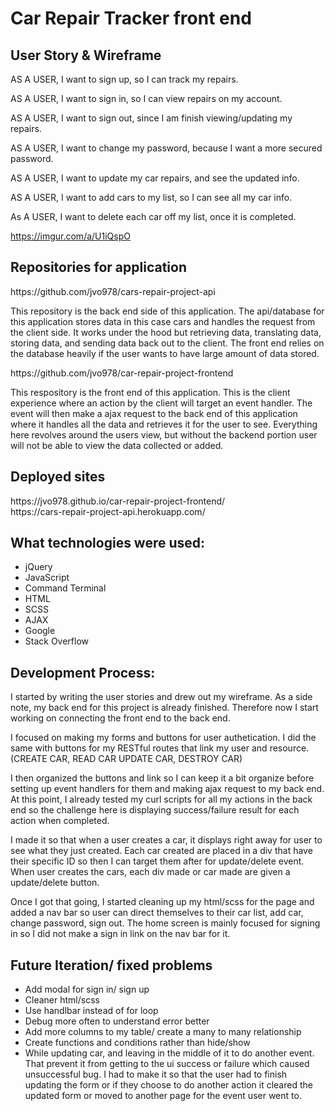 <h1>Car Repair Tracker front end</h1>

<h2>User Story & Wireframe</h2>

AS A USER, I want to sign up, so I can track my repairs.

AS A USER, I want to sign in, so I can view repairs on my account.

AS A USER, I want to sign out, since I am finish viewing/updating my repairs.

AS A USER, I want to change my password, because I want a more secured password.

AS A USER, I want to update my car repairs, and see the updated info.

AS A USER, I want to add cars to my list, so I can see all my car info.

As A USER, I want to delete each car off my list, once it is completed.

https://imgur.com/a/U1iQspO

<h2>Repositories for application</h2>
https://github.com/jvo978/cars-repair-project-api
<p>This repository is the back end side of this application. The api/database for this application stores data in this case cars and handles the request from the client side. It works under the hood but retrieving data, translating data, storing data, and sending data back out to the client. The front end relies on the database heavily if the user wants to have large amount of data stored.</p>
https://github.com/jvo978/car-repair-project-frontend
<p>This respository is the front end of this application. This is the client experience where an action by the client will target an event handler. The event will then make a ajax request to the back end of this application where it handles all the data and retrieves it for the user to see. Everything here revolves around the users view, but without the backend portion user will not be able to view the data collected or added.</p>

<h2>Deployed sites</h2>
https://jvo978.github.io/car-repair-project-frontend/ <br />
https://cars-repair-project-api.herokuapp.com/

<h2>What technologies were used:</h2>

<ul>
<li>jQuery</li>
<li>JavaScript</li>
<li>Command Terminal</li>
<li>HTML</li>
<li>SCSS</li>
<li>AJAX</li>
<li>Google</li>
<li>Stack Overflow</li>
</ul>

<h2>Development Process:</h2>
<p>I started by writing the user stories and drew out my wireframe. As a side note, my back end for this project is already finished. Therefore now I start working on connecting the front end to the back end.</p>

<p>I focused on making my forms and buttons for user authetication. I did the same with buttons for my RESTful routes that link my user and resource. (CREATE CAR, READ CAR UPDATE CAR, DESTROY CAR)
</p>

<p>I then organized the buttons and link so I can keep it a bit organize before setting up event handlers for them and making ajax request to my back end. At this point, I already tested my curl scripts for all my actions in the back end so the challenge here is displaying success/failure result for each action when completed.</p>

<p>
I made it so that when a user creates a car, it displays right away for user to see what they just created. Each car created are placed in a div that have their specific ID so then I can target them after for update/delete event. When user creates the cars, each div made or car made are given a update/delete button.
</p>

<p>Once I got that going, I started cleaning up my html/scss for the page and added a nav bar so user can direct themselves to their car list, add car, change password, sign out. The home screen is mainly focused for signing in so I did not make a sign in link on the nav bar for it.</p>

<h2>Future Iteration/ fixed problems</h2>
<ul>
<li>Add modal for sign in/ sign up</li>
<li>Cleaner html/scss</li>
<li>Use handlbar instead of for loop</li>
<li>Debug more often to understand error better</li>
<li>Add more columns to my table/ create a many to many relationship</li>
<li>Create functions and conditions rather than hide/show</li>
<li>While updating car, and leaving in the middle of it to do another event. That prevent it from getting to the ui success or failure which caused unsuccessful bug. I had to make it so that the user had to finish updating the form or if they choose to do another action it cleared the updated form or moved to another page for the event user went to.</li>
</ul>
